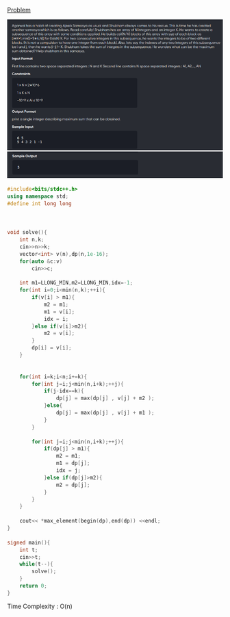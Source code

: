 
[Problem](https://www.codechef.com/problems/JCWC00) <br>

![alt image](img/1.png)
![alt image](img/2.png)


```cpp
#include<bits/stdc++.h>
using namespace std;
#define int long long 



void solve(){
    int n,k;
	cin>>n>>k;
	vector<int> v(n),dp(n,1e-16);
	for(auto &c:v) 
		cin>>c;
	
	int m1=LLONG_MIN,m2=LLONG_MIN,idx=-1;
	for(int i=0;i<min(n,k);++i){
		if(v[i] > m1){
			m2 = m1;
			m1 = v[i];
			idx = i;
		}else if(v[i]>m2){
			m2 = v[i];
		}
		dp[i] = v[i];
	}


	for(int i=k;i<n;i+=k){
		for(int j=i;j<min(n,i+k);++j){
			if(j-idx==k){
				dp[j] = max(dp[j] , v[j] + m2 ); 
			}else{
				dp[j] = max(dp[j] , v[j] + m1 );
			}
		}

		for(int j=i;j<min(n,i+k);++j){
			if(dp[j] > m1){
				m2 = m1;
				m1 = dp[j];
				idx = j;
			}else if(dp[j]>m2){
				m2 = dp[j];
			}
		}
	}

	cout<< *max_element(begin(dp),end(dp)) <<endl;
}

signed main(){
    int t;
    cin>>t;
    while(t--){
        solve();
    }
	return 0;
}
```

Time Complexity : O(n) <br>